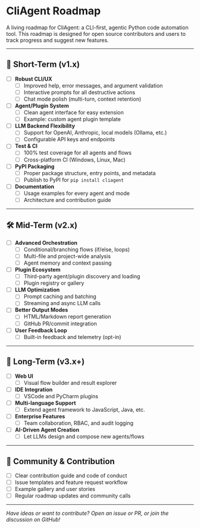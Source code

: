 # CliAgent Roadmap

A living roadmap for CliAgent: a CLI-first, agentic Python code automation tool. This roadmap is designed for open source contributors and users to track progress and suggest new features.

---

## 🚀 Short-Term (v1.x)
- [ ] **Robust CLI/UX**
  - [ ] Improved help, error messages, and argument validation
  - [ ] Interactive prompts for all destructive actions
  - [ ] Chat mode polish (multi-turn, context retention)
- [ ] **Agent/Plugin System**
  - [ ] Clean agent interface for easy extension
  - [ ] Example: custom agent plugin template
- [ ] **LLM Backend Flexibility**
  - [ ] Support for OpenAI, Anthropic, local models (Ollama, etc.)
  - [ ] Configurable API keys and endpoints
- [ ] **Test & CI**
  - [ ] 100% test coverage for all agents and flows
  - [ ] Cross-platform CI (Windows, Linux, Mac)
- [ ] **PyPI Packaging**
  - [ ] Proper package structure, entry points, and metadata
  - [ ] Publish to PyPI for `pip install cliagent`
- [ ] **Documentation**
  - [ ] Usage examples for every agent and mode
  - [ ] Architecture and contribution guide

---

## 🛠️ Mid-Term (v2.x)
- [ ] **Advanced Orchestration**
  - [ ] Conditional/branching flows (if/else, loops)
  - [ ] Multi-file and project-wide analysis
  - [ ] Agent memory and context passing
- [ ] **Plugin Ecosystem**
  - [ ] Third-party agent/plugin discovery and loading
  - [ ] Plugin registry or gallery
- [ ] **LLM Optimization**
  - [ ] Prompt caching and batching
  - [ ] Streaming and async LLM calls
- [ ] **Better Output Modes**
  - [ ] HTML/Markdown report generation
  - [ ] GitHub PR/commit integration
- [ ] **User Feedback Loop**
  - [ ] Built-in feedback and telemetry (opt-in)

---

## 🌟 Long-Term (v3.x+)
- [ ] **Web UI**
  - [ ] Visual flow builder and result explorer
- [ ] **IDE Integration**
  - [ ] VSCode and PyCharm plugins
- [ ] **Multi-language Support**
  - [ ] Extend agent framework to JavaScript, Java, etc.
- [ ] **Enterprise Features**
  - [ ] Team collaboration, RBAC, and audit logging
- [ ] **AI-Driven Agent Creation**
  - [ ] Let LLMs design and compose new agents/flows

---

## 📢 Community & Contribution
- [ ] Clear contribution guide and code of conduct
- [ ] Issue templates and feature request workflow
- [ ] Example gallery and user stories
- [ ] Regular roadmap updates and community calls

---

*Have ideas or want to contribute? Open an issue or PR, or join the discussion on GitHub!* 